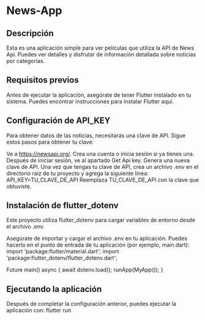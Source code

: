 
# News-App

## Descripción
Esta es una aplicación simple para ver películas que utiliza la API de News Api. Puedes ver detalles y disfrutar de información detallada sobre noticias por categorias.

## Requisitos previos
Antes de ejecutar la aplicación, asegúrate de tener Flutter instalado en tu sistema. Puedes encontrar instrucciones para instalar Flutter aquí.

## Configuración de API_KEY
Para obtener datos de las noticias, necesitarás una clave de API. Sigue estos pasos para obtener tu clave:

Ve a https://newsapi.org/.
Crea una cuenta o inicia sesión si ya tienes una.
Después de iniciar sesión, ve al apartado Get Api key.
Genera una nueva clave de API.
Una vez que tengas tu clave de API, crea un archivo .env en el directorio raíz de tu proyecto y agrega la siguiente línea:
API_KEY=TU_CLAVE_DE_API
Reemplaza TU_CLAVE_DE_API con la clave que obtuviste.

## Instalación de flutter_dotenv
Este proyecto utiliza flutter_dotenv para cargar variables de entorno desde el archivo .env.

Asegúrate de importar y cargar el archivo .env en tu aplicación. Puedes hacerlo en el punto de entrada de tu aplicación (por ejemplo, main.dart):
import 'package:flutter/material.dart';
import 'package:flutter_dotenv/flutter_dotenv.dart';

Future main() async {
  await dotenv.load();
  runApp(MyApp());
}

## Ejecutando la aplicación
Después de completar la configuración anterior, puedes ejecutar la aplicación con:
flutter run
